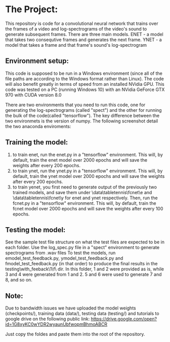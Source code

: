 # The Project:

This repository is code for a convolutional neural network that trains over the frames of a video  and log-spectrograms of the video's sound to generate subsequent frames.
There are three main models.
ENET - a model that takes two consequtive frames and generates the next frame.
YNET - a model that takes a frame and that frame's sound's log-spectrogram 


## Environment setup:

This code is supposed to be run in a Windows environment (since all of the file paths are according to the Windows format rather than Linux). The code will also benefit greatly in terms of speed from an installed NVidia GPU. This code was tested on a PC (running Windows 10) with an NVidia GeForce GTX 970 with CUDA version 8.0

There are two environments that you need to run this code, one for generating the log-spectrograms (called "spect") and the other for running the bulk of the code(called "tensorflow"). The key difference between the two environmets is the version of numpy. The following screenshot detail the two anaconda enviroments:

## Training the model:
1. to train enet, run the enet.py in a "tensorflow" environment. This will, by default, train the enet model over 2000 epochs and will save the weights after every 200 epochs.
2. to train ynet, run the ynet.py in a "tensorflow" environment. This will, by default, train the ynet model over 2000 epochs and will save the weights after every 200 epochs.
3. to train yenet, you first need to generate output of the previously two trained models, and save them under \data\tabletennis\fcnet\e and \data\tabletennis\fcnet\y for enet and ynet respectively. Then, run the fcnet.py in a "tensorflow" environment. This will, by default, train the fcnet model over 2000 epochs and will save the weights after every 100 epochs.

## Testing the model:
See the sample test file structure on what the test files are expected to be in each folder. Use the log_spec.py file in a "spect" environment to generate spectrograms from .wav files
To test the models, run emodel_test_feedback.py, ymodel_test_feedback.py and fmodel_test_feedback.py (in that order) to produce the final results in the testing\with_feeback\1\f\ dir. In this folder, 1 and 2 were provided as is, while 3 and 4 were generated from 1 and 2. 5 and 6 were used to generate 7 and 8, and so on.

## Note:
Due to bandwidth issues we have uploaded the model weights (checkpoints/), training data (data/), testing data (testing/) and tutorials to google drive on the following public link:
https://drive.google.com/open?id=1G8xyKC0wYDR2wyaunUbfwopmBhmoABCR

Just copy the foldes and paste them into the root of the repository.

